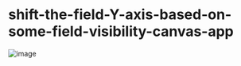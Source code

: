 # shift-the-field-Y-axis-based-on-some-field-visibility-canvas-app


![image](https://github.com/Faisal6263/shift-the-field-Y-axis-based-on-some-field-visibility-canvas-app/assets/68532898/dc8f1834-2bd1-42c7-a1bd-a8fd092ef246)

